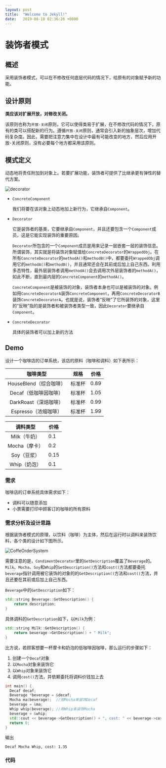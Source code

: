```yaml
---
layout: post
title:  "Welcome to Jekyll!"
date:   2019-08-18 02:36:26 +0800
---
```



# 装饰者模式

## 概述

采用装饰者模式，可以在不修改任何底层代码的情况下，给原有的对象赋予新的功能。



## 设计原则

**类应该对扩展开放，对修改关闭。**

该原则也称为`开放-关闭`原则，它可以使得类易于扩展，在不修改代码的情况下，原有的类可以搭配新的行为。遵循`开放-关闭`原则，通常会引入新的抽象层次，增加代码复杂度。因此，需要把注意力集中在设计中最有可能改变的地方，然后应用开放-关闭原则，没有必要每个地方都采用该原则。



## 模式定义

动态地将责任附加到对象上。若要扩展功能，装饰者可提供了比继承更有弹性的替代方案。

![decorator](/Users/uzhiqiang/设计模式笔记/out/figure/decorator/decorator.svg)

- `ConcreteComponent`

  我们将要在该对象上动态地加上新行为，它继承自`Component`。

- `Decorator`

  它是装饰者的基类，它要继承自`Component`，并且还要包含一个`Component`成员，这是它能实现装饰的重要原因。

  `Decorator`所包含的一个`Component`成员是用来记录一层嵌套一层的装饰信息。所谓装饰，其实就是将装饰对象赋值给`ConcreteDecorator`的`WrappedObj`。在所有`ConcreteDecorator`的`methodA()`和`methodB()`中，都要委托`WrappedObj`调用它的`methodA()`和`methodB()`，并且通常还会在其前或后加上自己东西。利用多态特性，最外层装饰者调用`methodA()`会去调用次外层装饰者的`methodA()`，如此不断，直到最内层的`ConcreteComponent`的`methodA()`。

  `ConcreteComponent`是被装饰的对象，装饰者本身也可以是被装饰的对象。例如用`ConcreteDecoratorA`装饰`ConcreteComponent`，再用`ConcreteDecoratorB`装饰`ConcreteDecoratorA`。也就是说，装饰者“反映”了它所装饰的对象，这里的“反映”指的是装饰者和被装饰者类型一致，因此`Decorator`要继承自`Component`。

- `ConcreteDecorator`

  具体的装饰者可以加上新的方法



## Demo

设计一个咖啡店的订单系统，该店的原料（咖啡和调料）如下表所示：

|        咖啡类型        |  规格  | 价格 |
| :--------------------: | :----: | :--: |
| HouseBlend（综合咖啡） | 标准杯 | 0.89 |
| Decaf（低咖啡因咖啡）  | 标准杯 | 1.05 |
| DarkRoast（深焙咖啡）  | 标准杯 | 0.99 |
|  Espresso（浓缩咖啡）  | 标准杯 | 1.99 |


|   调料类型    | 价格 |
| :-----------: | ---- |
| Milk（牛奶）  | 0.1  |
| Mocha（摩卡） | 0.2  |
|  Soy（豆浆）  | 0.15 |
| Whip（奶泡）  | 0.1  |



### 需求

咖啡店的订单系统具体需求如下：

- 调料可以随意添加
- 小票需要打印中顾客订的咖啡的所有原料

### 需求分析及设计思路

根据装饰者模式的原理，以饮料（咖啡）为主体，然后在运行时以调料来装饰饮料，各个类的设计如下图所示。

![CoffeOrderSystem](/Users/uzhiqiang/设计模式笔记/out/figure/CoffeOrderSystem/CoffeOrderSystem.svg)

需要注意的是，`CondimentDecorator`里的`GetDescription`覆盖了`Beverage`的。`Milk`、`Mocha`、`Soy`和`Whip`的`GetDescription()`方法和`cost()`方法都要委托`beverage`指针调用被它装饰的对象的的`GetDescription()`方法和`cost()`方法，并且还要在其前或后加上自己东西。

`Beverage`中的`GetDescription`如下：

```c++
std::string Beverage::GetDescription() {
    return description;
}
```

具体调料的`GetDescription`如下，以`Milk`为例：

```c++
std::string Milk::GetDescription() {
    return beverage->GetDescription() + " Milk";
}
```



比方说，若顾客想要一杯摩卡和奶泡的低咖啡因咖啡，那么运行的步骤如下：

1. 创建一个`Decaf`对象
2. 以`Mocha`对象来装饰它
3. 以`Whip`对象来装饰它
4. 调用`cost()`方法，并依赖委托将调料价钱加上去

```c++
int main() {
  Decaf decaf;
  Beverage *beverage = &decaf;
  Mocha ma(beverage);  //用Mocha来装饰Decaf
  beverage = &ma;
  Whip whip(beverage); //用Whip来装饰Mocha
  beverage = &whip;
  std::cout << beverage->GetDescription() + ", cost: " << beverage->cost() << std::endl;
  return 0;
}
```

输出

```shell
Decaf Mocha Whip, cost: 1.35
```



### 代码
